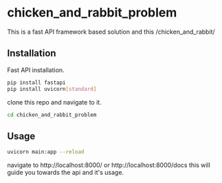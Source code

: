 # chicken_and_rabbit_problem

This is a fast API framework based solution and this /chicken_and_rabbit/

## Installation

Fast API installation.
```bash
pip install fastapi
pip install uvicorn[standard]
```
clone this repo and navigate to it.
``` bash
cd chicken_and_rabbit_problem
```

## Usage

```bash
uvicorn main:app --reload
```

navigate to http://localhost:8000/ or http://localhost:8000/docs
this will guide you towards the api and it's usage.
